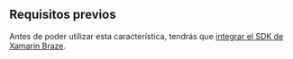 ## Requisitos previos

Antes de poder utilizar esta característica, tendrás que [integrar el SDK de Xamarin Braze]({{site.baseurl}}/developer_guide/sdk_integration/?sdktab=xamarin).